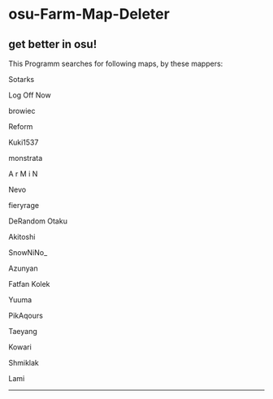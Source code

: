 # osu-Farm-Map-Deleter
get better in osu!
--------------------------
This Programm searches for following maps,
by these mappers:

Sotarks

Log Off Now

browiec

Reform

Kuki1537

monstrata

A r M i N

Nevo

fieryrage

DeRandom Otaku

Akitoshi

SnowNiNo_

Azunyan

Fatfan Kolek

Yuuma

PikAqours

Taeyang

Kowari

Shmiklak

Lami

--------------------------------------
